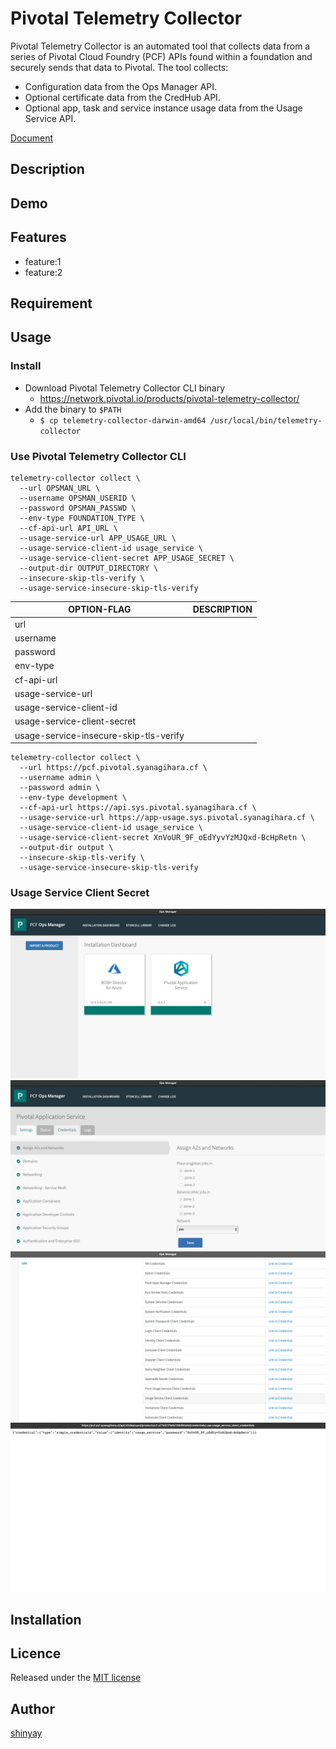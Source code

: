 # Pivotal Telemetry Collector

Pivotal Telemetry Collector is an automated tool that collects data from a series of Pivotal Cloud Foundry (PCF) APIs found within a foundation and securely sends that data to Pivotal. The tool collects:

- Configuration data from the Ops Manager API.
- Optional certificate data from the CredHub API.
- Optional app, task and service instance usage data from the Usage Service API.

[Document](https://docs.pivotal.io/telemetry/1-0/index.html)

## Description

## Demo

## Features

- feature:1
- feature:2

## Requirement

## Usage

### Install

- Download Pivotal Telemetry Collector CLI binary
  - https://network.pivotal.io/products/pivotal-telemetry-collector/
- Add the binary to `$PATH`
  - `$ cp telemetry-collector-darwin-amd64 /usr/local/bin/telemetry-collector`

### Use Pivotal Telemetry Collector CLI

```
telemetry-collector collect \
  --url OPSMAN_URL \
  --username OPSMAN_USERID \
  --password OPSMAN_PASSWD \
  --env-type FOUNDATION_TYPE \
  --cf-api-url API_URL \
  --usage-service-url APP_USAGE_URL \
  --usage-service-client-id usage_service \
  --usage-service-client-secret APP_USAGE_SECRET \
  --output-dir OUTPUT_DIRECTORY \
  --insecure-skip-tls-verify \
  --usage-service-insecure-skip-tls-verify
```

|OPTION-FLAG|DESCRIPTION|
|-----------|-----------|
|url||
|username||
|password||
|env-type||
|cf-api-url||
|usage-service-url||
|usage-service-client-id||
|usage-service-client-secret||
|usage-service-insecure-skip-tls-verify||

```
telemetry-collector collect \
  --url https://pcf.pivotal.syanagihara.cf \
  --username admin \
  --password admin \
  --env-type development \
  --cf-api-url https://api.sys.pivotal.syanagihara.cf \
  --usage-service-url https://app-usage.sys.pivotal.syanagihara.cf \
  --usage-service-client-id usage_service \
  --usage-service-client-secret XnVoUR_9F_oEdYyvYzMJQxd-BcHpRetn \
  --output-dir output \
  --insecure-skip-tls-verify \
  --usage-service-insecure-skip-tls-verify
```

### Usage Service Client Secret

![](images/telemetry-01.png)
![](images/telemetry-02.png)
![](images/telemetry-03.png)
![](images/telemetry-04.png)

## Installation

## Licence

Released under the [MIT license](https://gist.githubusercontent.com/shinyay/56e54ee4c0e22db8211e05e70a63247e/raw/34c6fdd50d54aa8e23560c296424aeb61599aa71/LICENSE)

## Author

[shinyay](https://github.com/shinyay)
